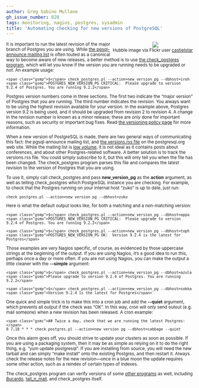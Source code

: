 ```yaml
---
author: Greg Sabino Mullane
gh_issue_number: 828
tags: monitoring, nagios, postgres, sysadmin
title: 'Automating checking for new versions of PostgreSQL'
---
```


<div class="separator" style="clear: both; text-align: center; float:right"><a href="/blog/2013/07/03/automating-checking-for-new-versions-of/image-0.jpeg" imageanchor="1" style="clear: right; margin-bottom: 1em; margin-left: 1em;"><img border="0" src="/blog/2013/07/03/automating-checking-for-new-versions-of/image-0.jpeg"/></a><br/><small>Hubble image via Flickr user <a href="https://www.flickr.com/photos/77954350@N07/">castielstar</a></div>

It is important to run the latest revision of the major branch of Postgres you 
are using. While 
[the pgsql-announce mailing list](https://www.postgresql.org/list/pgsql-announce/) is often touted as a canonical 
way to become aware of new releases, a better method is to use 
[the check_postgres program](https://bucardo.org/check_postgres/), which will let you know if the version you are running needs to be 
upgraded or not. An example usage:

```
<span class="gsmp">$</span> check_postgres.pl --action=new_version_pg --dbhost=iroh
<span class="gsmo">POSTGRES_NEW_VERSION_PG CRITICAL:  Please upgrade to version 9.2.4 of Postgres. You are running 9.2.2</span>
```

Postgres version numbers come in three sections. The first two indicate the “major version” 
of Postgres that you are running. The third number indicates the revision. You always want 
to be using the highest revision available for your version. In the example above, Postgres 
version 9.2 is being used, and it should be upgraded from revision 2 to revision 4. A change 
in the revision number is known as a minor release; these are only done for important reasons, 
such as security or important bug fixes. Read 
[the versioning policy page](https://www.postgresql.org/support/versioning/) for more information.

When a new version of PostgreSQL is made, there are two general ways of communicating this 
fact: the pgsql-announce mailing list, and 
[the versions.rss file](https://postgresql.org/versions.rss) on the postgresql.org 
web site. While the mailing list is 
[low volume](https://www.postgresql.org/list/pgsql-announce/2013-06/), it is not ideal as it contains posts about 
conferences, and about other Postgres-related software. A better solution is to track 
the versions.rss file. You could simply subscribe to it, but this will only tell you when the 
file has been changed. The check_postgres program parses this file and compares the latest 
revision to the version of Postgres that you are using.

To use it, simply call check_postgres and pass **new_version_pg**
as the **action** argument, as well as telling check_postgres which PostgreSQL 
instance you are checking. For example, to check that the Postgres running on 
your internal host “zuko” is up to date, just run:

```
check_postgres.pl --action=new_version_pg --dbhost=zuko
```

Here is what the default output looks like, for both a matching and 
a non-matching version:

```
<span class="gsmp">$</span> check_postgres.pl --action=new_version_pg --dbhost=appa
<span class="gsmo">POSTGRES_NEW_VERSION_PG CRITICAL:  Please upgrade to version 9.2.4 of Postgres. You are running 9.2.2</span>

<span class="gsmp">$</span> check_postgres.pl --action=new_version_pg --dbhost=toph
<span class="gsmo">POSTGRES_NEW_VERSION_PG OK:  Version 9.2.4 is the latest for Postgres</span>
```

Those examples are very Nagios specific, of course, as evidenced by those uppercase strings at the beginning 
of the output. If you are using Nagios, it’s a good idea to run this, perhaps once a day or more often. If 
you are not using Nagios, you can make the output a little cleaner with the **--simple** argument:

```
<span class="gsmp">$</span> check_postgres.pl --action=new_version_pg --dbhost=azula
<span class="gsmo">Please upgrade to version 9.2.4 of Postgres. You are running 9.2.2</span>

<span class="gsmp">$</span> check_postgres.pl --action=new_version_pg --dbhost=sokka
<span class="gsmo">Version 9.2.4 is the latest for Postgres</span>
```

One quick and simple trick is to make this into a cron job and add the **--quiet** argument, which 
prevents all output if the check was “OK”. In this way, cron will only send outout (e.g. mail 
someone) when a new revision has been released. A cron example:

```
<span class="gsmc">## Twice a day, check that we are running the latest Postgres:</span>
0 7,18 * * * check_postgres.pl --action=new_version_pg --dbhost=cabbage --quiet
```

Once this alarm goes off, you should strive to update your clusters as soon as possible. 
If you are using a packaging system, then it may be as simple as relying on it to 
do the right thing, e.g. “yum update postgresql”. If you are installing from source, 
you will need the new tarball and can simply “make install” onto the existing 
Postgres, and then restart it. Always check the release notes for the new revision—​once in a blue 
moon the update requires some other action, such as a reindex of certain types of indexes.

The check_postgres program can verify versions of some 
[other programs](https://bucardo.org/check_postgres/check_postgres.pl.html#new_version_bc) as well, including 
[Bucardo](https://bucardo.org/Bucardo/), 
[tail_n_mail](https://bucardo.org/tail_n_mail/), and check_postgres itself.
